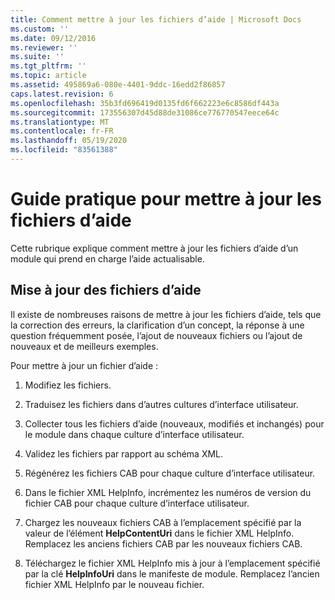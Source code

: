 ```yaml
---
title: Comment mettre à jour les fichiers d’aide | Microsoft Docs
ms.custom: ''
ms.date: 09/12/2016
ms.reviewer: ''
ms.suite: ''
ms.tgt_pltfrm: ''
ms.topic: article
ms.assetid: 495869a6-080e-4401-9ddc-16edd2f86857
caps.latest.revision: 6
ms.openlocfilehash: 35b3fd696419d0135fd6f662223e6c8586df443a
ms.sourcegitcommit: 173556307d45d88de31086ce776770547eece64c
ms.translationtype: MT
ms.contentlocale: fr-FR
ms.lasthandoff: 05/19/2020
ms.locfileid: "83561388"
---
```

# <a name="how-to-update-help-files"></a>Guide pratique pour mettre à jour les fichiers d’aide

Cette rubrique explique comment mettre à jour les fichiers d’aide d’un module qui prend en charge l’aide actualisable.

## <a name="updating-help-files"></a>Mise à jour des fichiers d’aide

Il existe de nombreuses raisons de mettre à jour les fichiers d’aide, tels que la correction des erreurs, la clarification d’un concept, la réponse à une question fréquemment posée, l’ajout de nouveaux fichiers ou l’ajout de nouveaux et de meilleurs exemples.

Pour mettre à jour un fichier d’aide :

1. Modifiez les fichiers.

2. Traduisez les fichiers dans d’autres cultures d’interface utilisateur.

3. Collecter tous les fichiers d’aide (nouveaux, modifiés et inchangés) pour le module dans chaque culture d’interface utilisateur.

4. Validez les fichiers par rapport au schéma XML.

5. Régénérez les fichiers CAB pour chaque culture d’interface utilisateur.

6. Dans le fichier XML HelpInfo, incrémentez les numéros de version du fichier CAB pour chaque culture d’interface utilisateur.

7. Chargez les nouveaux fichiers CAB à l’emplacement spécifié par la valeur de l’élément **HelpContentUri** dans le fichier XML HelpInfo. Remplacez les anciens fichiers CAB par les nouveaux fichiers CAB.

8. Téléchargez le fichier XML HelpInfo mis à jour à l’emplacement spécifié par la clé **HelpInfoUri** dans le manifeste de module. Remplacez l’ancien fichier XML HelpInfo par le nouveau fichier.
